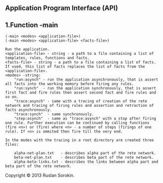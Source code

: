 Application Program Interface (API)
----
1.Function -main
--
```
(-main <modes> <application-file>)
(-main <modes> <application-file> <facts-file>)
```
	Run the application. 
	<application-file> - string - a path to a file containing a list of templates, rules, functions and facts.
	<facts-file> - string - a path to a file containing a list of facts. If used, this list of facts replaces the list of facts from the <application-file>.
	<modes> -string:
		"run:asynch" - run the application asynchronously, that is assert all facts into the working memory before firing any rules. 
		"run:synch"  - run the application synchronously, that is assert first fact and fire rules then assert second fact and fire rules and so on.
		"trace:asynch" - same with a tracing of creation of the rete network and tracing of firing rules and assertion and retraction of facts asynchronously.
		"trace:synch"  - same synchronously.
		"step:asynch"  - same as "trace:asynch" with a stop after firing one rule. Further execution can be continued by calling functions (fire <n>) or (fire) where <n> - a number of steps (firings of one rule). If <n> is ommited then fire till the very end.
	
	In the modes with the tracing in a root directory are created three files:
	
		alpha-net-plan.txt	 - describes alpha part of the rete network.
		beta-net-plan.txt	 - describes beta part of the rete network.
		alpha-beta-links.txt - describes the links between alpha part and beta part of the rete network.

Copyright © 2013 Ruslan Sorokin.
